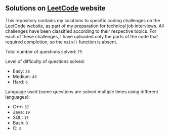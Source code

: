 ## Solutions on [LeetCode](https://leetcode.com/) website

This repository contains my solutions to specific coding challenges on the LeetCode website, as part of my preparation for technical job interviews. All challenges have been classified according to their respective topics. For each of these challenges, I have uploaded only the parts of the code that required completion, so the `main()` function is absent.

Total number of questions solved: `75`

Level of difficulty of questions solved:
* Easy: `26`
* Medium: `43`
* Hard: `6`

Language used (some questions are solved multiple times using different languages):
* C++: `37`
* Java: `19`
* SQL: `17`
* Bash: `3`
* C: `3`
